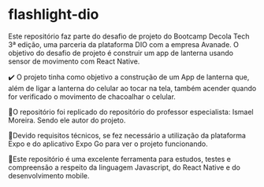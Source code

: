 # flashlight-dio
Este repositório faz parte do desafio de projeto do Bootcamp Decola Tech 3ª edição, uma parceria da plataforma DIO com a empresa Avanade.  O objetivo do desafio de projeto é construir um app de lanterna usando sensor de movimento com React Native.


✔️ O projeto tinha como objetivo a construção de um App de lanterna que, além de ligar a lanterna do celular ao tocar na tela, também acender quando for verificado o movimento de chacoalhar o celular. 

📌O repositório foi replicado do repositório do professor especialista: Ismael Moreira. Sendo ele autor do projeto.

📌Devido requisitos técnicos, se fez necessário a utilização da plataforma Expo e do aplicativo Expo Go para ver o projeto funcionando.


🚀Este repositório é uma excelente ferramenta para estudos, testes e compreensão a respeito da linguagem Javascript, do React Native e do desenvolvimento mobile.
